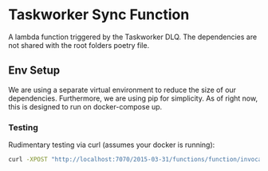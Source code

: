 # Taskworker Sync Function

A lambda function triggered by the Taskworker DLQ. The dependencies are not shared with the root folders poetry file.

## Env Setup

We are using a separate virtual environment to reduce the size of our dependencies. Furthermore, we are using pip for simplicity. As of right now, this is designed to run on docker-compose up.

### Testing

Rudimentary testing via curl (assumes your docker is running):

```bash
curl -XPOST "http://localhost:7070/2015-03-31/functions/function/invocations" -d @./backend/taskworker_sync/sample_event.json
```
